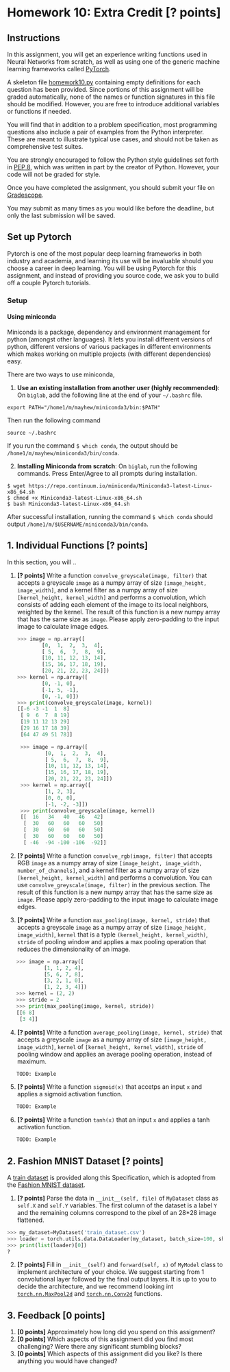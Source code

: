 Homework 10: Extra Credit [? points]
=============================================================

## Instructions

In this assignment, you will get an experience writing functions used in Neural Networks from scratch, as well as using one of the generic machine learning frameworks called [PyTorch](https://pytorch.org). 

A skeleton file [homework10.py](homework10.py) containing empty definitions for each question has been provided. Since portions of this assignment will be graded automatically, none of the names or function signatures in this file should be modified. However, you are free to introduce additional variables or functions if needed.

You will find that in addition to a problem specification, most programming questions also include a pair of examples from the Python interpreter. These are meant to illustrate typical use cases, and should not be taken as comprehensive test suites.

You are strongly encouraged to follow the Python style guidelines set forth in [PEP 8](http://www.python.org/dev/peps/pep-0008/), which was written in part by the creator of Python. However, your code will not be graded for style.

Once you have completed the assignment, you should submit your file on [Gradescope]({{page.submission_link}}).

You may submit as many times as you would like before the deadline, but only the last submission will be saved. 


## Set up Pytorch 

Pytorch is one of the most popular deep learning frameworks in both industry and academia, and learning its use will be invaluable should you choose a career in deep learning. 
You will be using Pytorch for this assignment, and instead of providing you source code, we ask you to build off a couple Pytorch tutorials. 

### Setup

#### Using miniconda
Miniconda is a package, dependency and environment management for python (amongst other languages). It lets you install different versions of python, different versions of various packages in different environments which makes working on multiple projects (with different dependencies) easy.

There are two ways to use miniconda,

1. **Use an existing installation from another user (highly recommended)**: On ```biglab```, add the following line at the end of your ```~/.bashrc``` file.
```
export PATH="/home1/m/mayhew/miniconda3/bin:$PATH"
```
Then run the following command
```
source ~/.bashrc
```
If you run the command ```$ which conda```, the output should be ```/home1/m/mayhew/miniconda3/bin/conda```.

2. **Installing Miniconda from scratch**: On ```biglab```, run the following commands. Press Enter/Agree to all prompts during installation.
```
$ wget https://repo.continuum.io/miniconda/Miniconda3-latest-Linux-x86_64.sh
$ chmod +x Miniconda3-latest-Linux-x86_64.sh
$ bash Miniconda3-latest-Linux-x86_64.sh
```
After successful installation, running the command ```$ which conda``` should output ```/home1/m/$USERNAME/miniconda3/bin/conda```.

## 1. Individual Functions [? points]

In this section, you will ..

1. **[? points]** Write a function `convolve_greyscale(image, filter)` that accepts a greyscale `image` as a numpy array of size `[image_height, image_width]`, and a kernel filter as a numpy array of size `[kernel_height, kernel_width]` and performs a convolution, which consists of adding each element of the image to its local neighbors, weighted by the kernel. The result of this function is a new numpy array that has the same size as `image`. Please apply zero-padding to the input image to calculate image edges. 
        
    ```python
    >>> image = np.array([
            [0,  1,  2,  3,  4],
            [ 5,  6,  7,  8,  9], 
            [10, 11, 12, 13, 14], 
            [15, 16, 17, 18, 19], 
            [20, 21, 22, 23, 24]])
    >>> kernel = np.array([
            [0, -1, 0],
            [-1, 5, -1],
            [0, -1, 0]])
    >>> print(convolve_greyscale(image, kernel))
    [[-6 -3 -1  1  8]
     [ 9  6  7  8 19]
     [19 11 12 13 29]
     [29 16 17 18 39]
     [64 47 49 51 78]]
    ```

   ```python
    >>> image = np.array([
            [0,  1,  2,  3,  4],
            [ 5,  6,  7,  8,  9], 
            [10, 11, 12, 13, 14], 
            [15, 16, 17, 18, 19], 
            [20, 21, 22, 23, 24]])
    >>> kernel = np.array([
            [1, 2, 3],
            [0, 0, 0],
            [-1, -2, -3]])
    >>> print(convolve_greyscale(image, kernel))
    [[  16   34   40   46   42]
     [  30   60   60   60   50]
     [  30   60   60   60   50]
     [  30   60   60   60   50]
     [ -46  -94 -100 -106  -92]]
    ```

3. **[? points]** Write a function `convolve_rgb(image, filter)` that accepts RGB `image` as a numpy array of size `[image_height, image_width, number_of_channels]`, and a kernel filter as a numpy array of size `[kernel_height, kernel_width]` and performs a convolution. You can use `convolve_greyscale(image, filter)` in the previous section. The result of this function is a new numpy array that has the same size as `image`. Please apply zero-padding to the input image to calculate image edges. 

4. **[? points]** Write a function `max_pooling(image, kernel, stride)` that accepts a greyscale `image` as a numpy array of size `[image_height, image_width]`, `kernel` that is a typle `(kernel_height, kernel_width)`, `stride` of pooling window and applies a max pooling operation that reduces the dimensionality of an image. 

```python
   >>> image = np.array([
            [1, 1, 2, 4],
            [5, 6, 7, 8],
            [3, 2, 1, 0],
            [1, 2, 3, 4]])
   >>> kernel = (2, 2)
   >>> stride = 2
   >>> print(max_pooling(image, kernel, stride))
   [[6 8]
    [3 4]]
```

4. **[? points]** Write a function `average_pooling(image, kernel, stride)` that accepts a greyscale `image` as a numpy array of size `[image_height, image_width]`, `kernel` of `[kernel_height, kernel_width]`, `stride` of pooling window and applies an average pooling operation, instead of maximum.

```python
   TODO: Example
```

5.  **[? points]** Write a function `sigmoid(x)` that accetps an input `x` and applies a sigmoid activation function. 
  
```python
   TODO: Example
```

6. **[? points]** Write a function `tanh(x)` that an input `x` and applies a tanh activation function. 

```python
   TODO: Example
```

## 2. Fashion MNIST Dataset [? points]

A [train dataset](train_dataset.csv) is provided along this Specification, which is adopted from the [Fashion MNIST dataset](https://github.com/zalandoresearch/fashion-mnist). 

1.  **[? points]** Parse the data in `__init__(self, file)` of `MyDataset` class as `self.X` and `self.Y` variables. The first column of the dataset is a label `Y` and the remaining columns correspond to the pixel of an 28*28 image flattened. 

```python
>>> my_dataset=MyDataset('train_dataset.csv')
>>> loader = torch.utils.data.DataLoader(my_dataset, batch_size=100, shuffle=False)
>>> print(list(loader)[0])
?
```
2.  **[? points]** Fill in  `__init__(self)` and  `forward(self, x)` of `MyModel` class to implement architecture of your choice. We suggest starting from 1 convolutional layer followed by the final output layers. It is up to you to decide the architecture, and we recommend looking int [`torch.nn.MaxPool2d`](https://pytorch.org/docs/stable/nn.html) and [`torch.nn.Conv2d`](https://pytorch.org/docs/stable/nn.html) functions. 


## 3. Feedback [0 points]

1. **[0 points]** Approximately how long did you spend on this assignment?
2. **[0 points]** Which aspects of this assignment did you find most challenging? Were there any significant stumbling blocks?
3. **[0 points]**  Which aspects of this assignment did you like? Is there anything you would have changed?